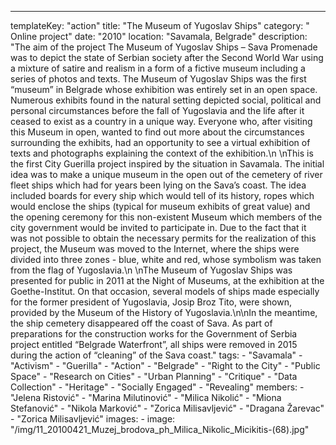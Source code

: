 ---
  templateKey: "action"
  title: "The Museum of Yugoslav Ships"
  category: " Online project"
  date: "2010"
  location: "Savamala, Belgrade"
  description: "The aim of the project The Museum of Yugoslav Ships – Sava Promenade was to depict the state of Serbian society after the Second World War using a mixture of satire and realism in a form of a fictive museum including a series of photos and texts. The Museum of Yugoslav Ships was the first “museum” in Belgrade whose exhibition was entirely set in an open space. Numerous exhibits found in the natural setting depicted social, political and personal circumstances before the fall of Yugoslavia and the life after it ceased to exist as a country in a unique way. Everyone who, after visiting this Museum in open, wanted to find out more about the circumstances surrounding the exhibits, had an opportunity to see a virtual exhibition of texts and photographs explaining the context of the exhibition.\n \nThis is the first City Guerilla project inspired by the situation in Savamala. The initial idea was to make a unique museum in the open out of the cemetery of river fleet ships which had for years been lying on the Sava’s coast. The idea included boards for every ship which would tell of its history, ropes which would enclose the ships (typical for museum exhibits of great value) and the opening ceremony for this non-existent Museum which members of the city government would be invited to participate in. Due to the fact that it was not possible to obtain the necessary permits for the realization of this project, the Museum was moved to the Internet, where the ships were divided into three zones - blue, white and red, whose symbolism was taken from the flag of Yugoslavia.\n \nThe Museum of Yugoslav Ships was presented for public in 2011 at the Night of Museums, at the exhibition at the Goethe-Institut. On that occasion, several models of ships made especially for the former president of Yugoslavia, Josip Broz Tito, were shown, provided by the Museum of the History of Yugoslavia.\n\nIn the meantime, the ship cemetery disappeared off the coast of Sava. As part of preparations for the construction works for the Government of Serbia project entitled “Belgrade Waterfront”, all ships were removed in 2015 during the action of “cleaning” of the Sava coast."
  tags: 
    - "Savamala"
    - "Activism"
    - "Guerilla"
    - "Action"
    - "Belgrade"
    - "Right to the City"
    - "Public Space"
    - "Research on Cities"
    - "Urban Planning"
    - "Critique"
    - "Data Collection"
    - "Heritage"
    - "Socially Engaged"
    - "Revealing"
  members: 
    - "Jelena Ristović"
    - "Marina Milutinović"
    - "Milica Nikolić"
    - "Miona Stefanović"
    - "Nikola Marković"
    - "Zorica Milisavljević"
    - "Dragana Žarevac"
    - "Zorica Milisavljević"
  images: 
    - 
      image: "/img/11_20100421_Muzej_brodova_ph_Milica_Nikolic_Micikitis-(68).jpg"
